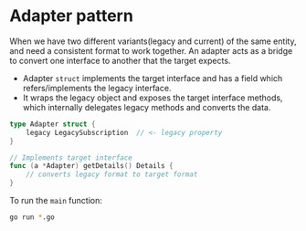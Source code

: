 # Adapter pattern

When we have two different variants(legacy and current) of the same entity, and need a consistent format to work together.
An adapter acts as a bridge to convert one interface to another that the target expects.

- Adapter `struct` implements the target interface and has a field which refers/implements the legacy interface.
- It wraps the legacy object and exposes the target interface methods, which internally delegates legacy methods and converts the data.

```go
type Adapter struct {
    legacy LegacySubscription  // <- legacy property
}

// Implements target interface
func (a *Adapter) getDetails() Details {
    // converts legacy format to target format
}
```

To run the `main` function:

```bash
go run *.go
```
